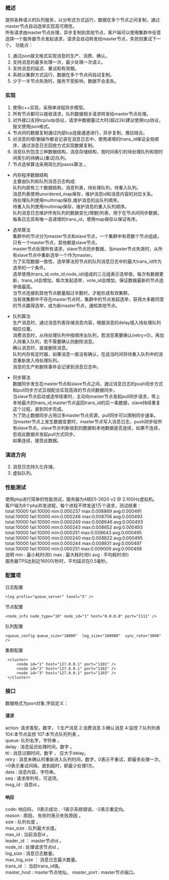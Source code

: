 ### 概述 
  提供各种语义的队列服务，以分布式方式运行，数据在多个节点之间复制，通过master节点自动选举实现高可用性。  
  所有请求由master节点处理，异步复制到其他节点，客户端可以使用集群中任意选择一个服务器节点发起请求，请求会自动转发给master节点，失败则重试下一个。
  功能点： 
  1. 通过json报文格式实现消息的生产、消费、确认。
  2. 支持消息的最多处理一次，最少处理一次语义。
  3. 支持消息的延迟、重试和有效期。
  4. 系统以集群方式运行，数据在多个节点间自动复制。
  5. 少于一半节点失效时，服务不受影响，数据不会丢失。


### 实现
 1. 使用c++实现，采用单进程异步模型。
 2. 所有节点都可以接收请求，队列数据相关请求转发给master节点处理。
 3. 对外接口支持tcp/udp协议，请求中数据量过大时(超过2k)建议使用tcp协议，报文使用json格式。
 4. 节点间的数据复制通过内部tcp连接通道进行，异步复制，推拉结合。
 5. 对消息的增/删操作都会记录在消息日志中，使用递增的trans_id保证全局顺序，通过消息日志回放方式实现数据复制。
 6. 消息队列包含三种数据结构，消息存储结构、按时间索引的待处理队列和按时间索引的待确认(重试)队列。
 7. 节点选举算法采用简化的paxos算法 。

 * 内存程序数据结构   
   主要由队列和队列消息日志构成:   
   队列内部有三个数据结构，消息列表，待处理队列，待重入队列。  
   消息列表使用unordered_map保存，维护消息id和消息内容的对应关系。  
   待处理队列使用multimap保存,维护消息的出队列顺序。  
   待重入队列使用multimap保存，维护消息的重入队列顺序。  
   队列消息日志维护所有队列的数据变化(增删)列表，用于在节点间同步数据，每条日志具有唯一且递增的trans_id，使用map保存以保证有序。  

 * 选举算法   
   集群中的节点分为master节点和slave节点，一个集群中有奇数个节点组成，只有一个master节点，其他都是slave节点。   
   master节点处理所有请求，slave节点同步数据，当master节点失效时，从所有slave节点中重新选举一个作为master。  
   为了实现数据一致性，选举算法将节点的队列消息日志中的最大trans_id作为选举的一个条件。  
   选举使用(trans_id,vote_id,node_id)组成的三元组表示选举值，每次有数据更新，trans_id会增加，每次发起选举，vote_id会增加，保证数据最新的节点选举值最高。  
   当节点连接到其他节点数量超过半数时，才能形成有效集群。  
   当有效集群中不存在master节点时，集群中的节点发起选举，获得大多数同意的节点赢得选举，成为新master节点，通知其他节点。  

 * 队列算法   
   生产消息时，通过消息列表存储消息内容，根据消息的delay插入待处理队列相应位置。  
   消费消息时，从待处理队列中按顺序出队列，若消息需要确认(retry>0)，再加入待重入队列，若不需要确认则删除消息。  
   确认消息时，直接删除消息。  
   队列内存有定时器，如果消息一直没有确认，在适当时间将待重入队列中的消息重新放入待处理队列。   
   消息的生产和删除事件会记录到消息日志中。   

 * 同步算法   
   数据同步发生在master节点和slave节点之间，通过消息日志的push同步方式和pull同步方式互相配合实现高效的节点间数据同步。   
   当slave节点启动或选举结束时，主动向master节点发起pull同步请求，带上本地最大的trans_id,master节点返回trans_id的后一条数据，slave持续重复这个过程，直到同步完成。     
   为了防止数据同步占用过多master节点资源，pull同步可以限制同步速率。   
   当master节点上发生数据变更时，master节点写入消息日志，push同步给所有slave节点，slave节点判断收到的数据和本地数据是否连续，如果不连续，忽视此数据并发起pull方式同步。   
   如果连续，接受此数据。  

### 演进方向
 2. 消息日志持久化存储。
 3. 虚拟队列。

### 性能测试
   使用php进行简单的性能测试，服务器为4核E5-2620 v2 @ 2.10GHz虚拟机。  
   客户端为8个php并发进程，每个进程不停发送1万个请求，测试结果：  
    total:10000 fail:10000 min:0.000237 max:0.008869 avg:0.000491  
    total:10000 fail:10000 min:0.000248 max:0.008706 avg:0.000493  
    total:10000 fail:10000 min:0.000249 max:0.008646 avg:0.000493  
    total:10000 fail:10000 min:0.000243 max:0.008652 avg:0.000493  
    total:10000 fail:10000 min:0.000251 max:0.008643 avg:0.000495  
    total:10000 fail:10000 min:0.000240 max:0.008822 avg:0.000495  
    total:10000 fail:10000 min:0.000244 max:0.008831 avg:0.000497  
    total:10000 fail:10000 min:0.000251 max:0.009009 avg:0.000498   
   说明  min : 最小耗时(秒) max : 最大耗时(秒) avg : 平均耗时(秒)  
   服务器TPS达到近16000/秒时，平均延迟在0.5毫秒。  

### 配置项
  日志配置     
  ```
  <log prefix="queue_server" level="5" />
  ```
  节点配置   
  ```
  <node_info node_type="10" node_id="1" host="0.0.0.0" port="1111" />  
  ```
  队列配置   
  ```
  <queue_config queue_size="10000"  log_size="100000"  sync_rate="3000" />  
  ```
  集群配置   
  ```
   <cluster>  
       <node id="1" host="127.0.0.1" port="1101" />  
       <node id="2" host="127.0.0.1" port="1102" />
       <node id="3" host="127.0.0.1" port="1103" />
   </cluster>
   ```

### 接口
 数据格式为json对象,字段定义：
#### 请求
 action: 请求类型，数字， 1:生产消息  2:消费消息 3:确认消息 4:监控  7:队列列表 104:本节点监控 107:本节点队列列表 。   
 queue: 队列名字，字符串 。   
 delay : 消息延迟处理时间，数字 。   
 ttl :  消息过期时间，数字 ， 应大于delay。  
 retry : 消息未确认时重新进入队列时间，数字，0表示不重试，即最多处理一次，>0表示重试间隔，直到超时，即最少处理1次。  
 data :  消息内容，字符串。  
 seq  : 请求序列号，可选项。  
 msg_id : 消息id 。  

#### 响应
 code: 响应码， 0表示成功 , -1表示系统错误，-2表示重定向。  
 reason : 原因， 失败时表示失败原因 。  
 size : 队列长度 。  
 max_size : 队列最大长度。  
 max_id : 当前消息id 。    
 leader_id ： master节点id 。    
 node_id : 处理请求节点id 。   
 log_size : 消息日志数量。   
 max_log_size ： 消息日志最大数量。   
 trans_id ： 当前trans_id值。   
 master_host : master节点地址。
 master_port : master节点端口。
